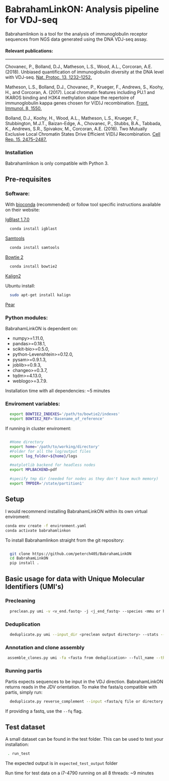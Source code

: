
# BabrahamLinkON: Analysis pipeline for VDJ-seq


Babrahamlinkon is a tool for the analysis of immunoglobulin receptor
sequences from NGS data generated using the DNA VDJ-seq assay.

#### Relevant publications:
-----------------------------

Chovanec, P., Bolland, D.J., Matheson, L.S., Wood, A.L., Corcoran, A.E. (2018). Unbiased quantification of
immunoglobulin diversity at the DNA level with VDJ-seq. [Nat. Protoc. 13, 1232–1252.](https://doi.org/10.1038/nprot.2018.021)

Matheson, L.S., Bolland, D.J., Chovanec, P., Krueger, F., Andrews, S., Koohy, H., and Corcoran, A. (2017). Local
chromatin features including PU.1 and IKAROS binding and H3K4 methylation shape the repertoire of
immunoglobulin kappa genes chosen for V(D)J recombination. [Front. Immunol. 8, 1550.](https://doi.org/10.3389/fimmu.2017.01550)

Bolland, D.J., Koohy, H., Wood, A.L., Matheson, L.S., Krueger, F., Stubbington, M.J.T., Baizan-Edge, A., Chovanec, P.,
Stubbs, B.A., Tabbada, K., Andrews, S.R., Spivakov, M., Corcoran, A.E. (2016). Two Mutually Exclusive Local
Chromatin States Drive Efficient V(D)J Recombination. [Cell Rep. 15, 2475–2487.](https://doi.org/10.1016/j.celrep.2016.05.020)


### Installation

Babrahamlinkon is only compatible with Python 3.


## Pre-requisites

### Software:


With [bioconda](https://bioconda.github.io/) (recommended) or follow tool specific instructions available on their website:


[IgBlast 1.7.0](https://www.ncbi.nlm.nih.gov/igblast/faq.html#standalone)

```bash
  conda install igblast
```

[Samtools](http://samtools.sourceforge.net/)

```bash
  conda install samtools
```

[Bowtie 2](http://bowtie-bio.sourceforge.net/bowtie2/index.shtml)

```bash
  conda install bowtie2
```

[Kalign2](http://msa.sbc.su.se)

Ubuntu install:

```bash
  sudo apt-get install kalign
```

[Pear](http://www.exelixis-lab.org/web/software/pear)


### Python modules:

BabrahamLinkON is dependent on:
 * numpy>=1.11.0,
 * pandas>=0.18.1,
 * scikit-bio>=0.5.0,
 * python-Levenshtein>=0.12.0,
 * pysam>=0.9.1.3,
 * joblib>=0.9.3,
 * changeo>=0.3.7,
 * tqdm>=4.13.0,
 * weblogo>=3.7.9.


Installation time with all dependencies: ~5 minutes

### Enviroment variables:

```bash
  export BOWTIE2_INDEXES='/path/to/bowtie2/indexes'
  export BOWTIE2_REF='Basename_of_reference'
```

If running in cluster enviroment:

```bash

  #Home directory
  export home='/path/to/working/directory'
  #Folder for all the log/output files
  export log_folder=${home}/logs

  #matplotlib backend for headless nodes
  export MPLBACKEND=pdf

  #specify tmp dir (needed for nodes as they don't have much memory)
  export TMPDIR='/state/partition1'
```

## Setup

I would recommend installing BabrahamLinkON within its own virtual enviroment:

```bash
conda env create -f environment.yaml
conda activate babrahamlinkon
```

To install Babrahamlinkon straight from the git repository:

```bash

  git clone https://github.com/peterch405/BabrahamLinkON
  cd BabrahamLinkON
  pip install .
```

## Basic usage for data with Unique Molecular Identifiers (UMI's)


### Precleaning


```bash
  preclean.py umi -v <v_end.fastq> -j <j_end_fastq> --species <mmu or hsa or mmuk> --threads <int> --umi_len <int>
```

### Deduplication

```bash
  deduplicate.py umi --input_dir <preclean output directory> --stats --threads <int>
```


### Annotation and clone assembly

```bash
 assemble_clones.py umi -fa <fasta from deduplication> --full_name --threads <int> --species <mmu or hsa or mmuk>
```

### Running partis


Partis expects sequences to be input in the VDJ direction. BabrahamLinkON returns reads in the JDV orientation.
To make the fasta/q compatible with partis, simply run:

```bash
  deduplicate.py reverse_complement --input <fasta/q file or directory of files>
```

If providing a fastq, use the `--fq` flag.


## Test dataset


A small dataset can be found in the test folder. This can be used to test your installation:

```bash
 . run_test
```

The expected output is in `expected_test_output` folder

Run time for test data on a i7-4790 running on all 8 threads: ~9 minutes
